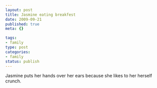 ```yaml
--- 
layout: post
title: Jasmine eating breakfest
date: 2009-09-21
published: true
meta: {}

tags: 
- family
type: post
categories: 
- family
status: publish
---
```

Jasmine puts her hands over her ears because she likes to her herself crunch. 

 <!--    [Posted via email](http://posterous.com)   from [Andrew Eick's posterous](http://posterous.andyeick.com/jasmine-eating-breakfest)      -->

